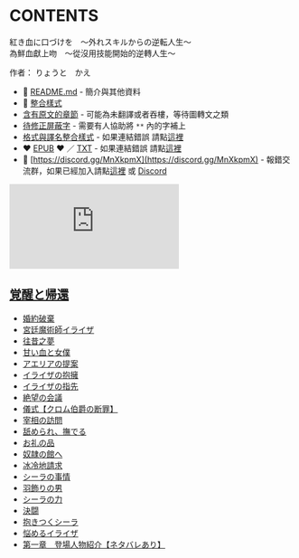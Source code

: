 # CONTENTS

紅き血に口づけを　～外れスキルからの逆転人生～  
為鮮血獻上吻　～從沒用技能開始的逆轉人生～  

作者： りょうと　かえ  



- :closed_book: [README.md](README.md) - 簡介與其他資料
- :pencil: [整合樣式](%E6%95%B4%E5%90%88%E6%A8%A3%E5%BC%8F.md)
- [含有原文的章節](ja.md) - 可能為未翻譯或者吞樓，等待圖轉文之類
- [待修正屏蔽字](%E5%BE%85%E4%BF%AE%E6%AD%A3%E5%B1%8F%E8%94%BD%E5%AD%97.md) - 需要有人協助將 `**` 內的字補上
- [格式與譯名整合樣式](https://github.com/bluelovers/node-novel/blob/master/lib/locales/%E7%B4%85%E3%81%8D%E8%A1%80%E3%81%AB%E5%8F%A3%E3%81%A5%E3%81%91%E3%82%92%E3%80%80%EF%BD%9E%E5%A4%96%E3%82%8C%E3%82%B9%E3%82%AD%E3%83%AB%E3%81%8B%E3%82%89%E3%81%AE%E9%80%86%E8%BB%A2%E4%BA%BA%E7%94%9F%EF%BD%9E.ts) - 如果連結錯誤 請點[這裡](https://github.com/bluelovers/node-novel/blob/master/lib/locales/)
-  :heart: [EPUB](https://gitlab.com/demonovel/epub-txt/blob/master/syosetu/%E7%82%BA%E9%AE%AE%E8%A1%80%E7%8D%BB%E4%B8%8A%E5%90%BB%E3%80%80%EF%BD%9E%E5%BE%9E%E6%B2%92%E7%94%A8%E6%8A%80%E8%83%BD%E9%96%8B%E5%A7%8B%E7%9A%84%E9%80%86%E8%BD%89%E4%BA%BA%E7%94%9F%EF%BD%9E.epub) :heart:  ／ [TXT](https://gitlab.com/demonovel/epub-txt/blob/master/syosetu/out/%E7%82%BA%E9%AE%AE%E8%A1%80%E7%8D%BB%E4%B8%8A%E5%90%BB%E3%80%80%EF%BD%9E%E5%BE%9E%E6%B2%92%E7%94%A8%E6%8A%80%E8%83%BD%E9%96%8B%E5%A7%8B%E7%9A%84%E9%80%86%E8%BD%89%E4%BA%BA%E7%94%9F.out.txt) - 如果連結錯誤 請點[這裡](https://gitlab.com/demonovel/epub-txt/blob/master/syosetu/)
- :mega: [https://discord.gg/MnXkpmX](https://discord.gg/MnXkpmX) - 報錯交流群，如果已經加入請點[這裡](https://discordapp.com/channels/467794087769014273/467794088285175809) 或 [Discord](https://discordapp.com/channels/@me)


![導航目錄](https://chart.apis.google.com/chart?cht=qr&chs=150x150&chl=https://gitlab.com/novel-group/txt-source/blob/master/syosetu_out/紅き血に口づけを　～外れスキルからの逆転人生～/導航目錄.md "導航目錄")




## [覚醒と帰還](00000_%E8%A6%9A%E9%86%92%E3%81%A8%E5%B8%B0%E9%82%84)

- [婚約破棄](00000_%E8%A6%9A%E9%86%92%E3%81%A8%E5%B8%B0%E9%82%84/00010_%E5%A9%9A%E7%B4%84%E7%A0%B4%E6%A3%84.txt)
- [宮廷魔術師イライザ](00000_%E8%A6%9A%E9%86%92%E3%81%A8%E5%B8%B0%E9%82%84/00020_%E5%AE%AE%E5%BB%B7%E9%AD%94%E8%A1%93%E5%B8%AB%E3%82%A4%E3%83%A9%E3%82%A4%E3%82%B6.txt)
- [往昔之夢](00000_%E8%A6%9A%E9%86%92%E3%81%A8%E5%B8%B0%E9%82%84/00030_%E5%BE%80%E6%98%94%E4%B9%8B%E5%A4%A2.txt)
- [甘い血と女僕](00000_%E8%A6%9A%E9%86%92%E3%81%A8%E5%B8%B0%E9%82%84/00040_%E7%94%98%E3%81%84%E8%A1%80%E3%81%A8%E5%A5%B3%E5%83%95.txt)
- [アエリアの提案](00000_%E8%A6%9A%E9%86%92%E3%81%A8%E5%B8%B0%E9%82%84/00050_%E3%82%A2%E3%82%A8%E3%83%AA%E3%82%A2%E3%81%AE%E6%8F%90%E6%A1%88.txt)
- [イライザの抱擁](00000_%E8%A6%9A%E9%86%92%E3%81%A8%E5%B8%B0%E9%82%84/00060_%E3%82%A4%E3%83%A9%E3%82%A4%E3%82%B6%E3%81%AE%E6%8A%B1%E6%93%81.txt)
- [イライザの指先](00000_%E8%A6%9A%E9%86%92%E3%81%A8%E5%B8%B0%E9%82%84/00070_%E3%82%A4%E3%83%A9%E3%82%A4%E3%82%B6%E3%81%AE%E6%8C%87%E5%85%88.txt)
- [絶望の会議](00000_%E8%A6%9A%E9%86%92%E3%81%A8%E5%B8%B0%E9%82%84/00080_%E7%B5%B6%E6%9C%9B%E3%81%AE%E4%BC%9A%E8%AD%B0.txt)
- [儀式【クロム伯爵の断罪】](00000_%E8%A6%9A%E9%86%92%E3%81%A8%E5%B8%B0%E9%82%84/00090_%E5%84%80%E5%BC%8F%E3%80%90%E3%82%AF%E3%83%AD%E3%83%A0%E4%BC%AF%E7%88%B5%E3%81%AE%E6%96%AD%E7%BD%AA%E3%80%91.txt)
- [宰相の訪問](00000_%E8%A6%9A%E9%86%92%E3%81%A8%E5%B8%B0%E9%82%84/00100_%E5%AE%B0%E7%9B%B8%E3%81%AE%E8%A8%AA%E5%95%8F.txt)
- [舐められ、撫でる](00000_%E8%A6%9A%E9%86%92%E3%81%A8%E5%B8%B0%E9%82%84/00110_%E8%88%90%E3%82%81%E3%82%89%E3%82%8C%E3%80%81%E6%92%AB%E3%81%A7%E3%82%8B.txt)
- [お礼の品](00000_%E8%A6%9A%E9%86%92%E3%81%A8%E5%B8%B0%E9%82%84/00120_%E3%81%8A%E7%A4%BC%E3%81%AE%E5%93%81.txt)
- [奴隷の館へ](00000_%E8%A6%9A%E9%86%92%E3%81%A8%E5%B8%B0%E9%82%84/00130_%E5%A5%B4%E9%9A%B7%E3%81%AE%E9%A4%A8%E3%81%B8.txt)
- [冰冷地請求](00000_%E8%A6%9A%E9%86%92%E3%81%A8%E5%B8%B0%E9%82%84/00140_%E5%86%B0%E5%86%B7%E5%9C%B0%E8%AB%8B%E6%B1%82.txt)
- [シーラの事情](00000_%E8%A6%9A%E9%86%92%E3%81%A8%E5%B8%B0%E9%82%84/00150_%E3%82%B7%E3%83%BC%E3%83%A9%E3%81%AE%E4%BA%8B%E6%83%85.txt)
- [羽飾りの男](00000_%E8%A6%9A%E9%86%92%E3%81%A8%E5%B8%B0%E9%82%84/00160_%E7%BE%BD%E9%A3%BE%E3%82%8A%E3%81%AE%E7%94%B7.txt)
- [シーラの力](00000_%E8%A6%9A%E9%86%92%E3%81%A8%E5%B8%B0%E9%82%84/00170_%E3%82%B7%E3%83%BC%E3%83%A9%E3%81%AE%E5%8A%9B.txt)
- [決闘](00000_%E8%A6%9A%E9%86%92%E3%81%A8%E5%B8%B0%E9%82%84/00180_%E6%B1%BA%E9%97%98.txt)
- [抱きつくシーラ](00000_%E8%A6%9A%E9%86%92%E3%81%A8%E5%B8%B0%E9%82%84/00190_%E6%8A%B1%E3%81%8D%E3%81%A4%E3%81%8F%E3%82%B7%E3%83%BC%E3%83%A9.txt)
- [悩めるイライザ](00000_%E8%A6%9A%E9%86%92%E3%81%A8%E5%B8%B0%E9%82%84/00200_%E6%82%A9%E3%82%81%E3%82%8B%E3%82%A4%E3%83%A9%E3%82%A4%E3%82%B6.txt)
- [第一章　登場人物紹介【ネタバレあり】](00000_%E8%A6%9A%E9%86%92%E3%81%A8%E5%B8%B0%E9%82%84/00430_%E7%AC%AC%E4%B8%80%E7%AB%A0%E3%80%80%E7%99%BB%E5%A0%B4%E4%BA%BA%E7%89%A9%E7%B4%B9%E4%BB%8B%E3%80%90%E3%83%8D%E3%82%BF%E3%83%90%E3%83%AC%E3%81%82%E3%82%8A%E3%80%91.txt)

